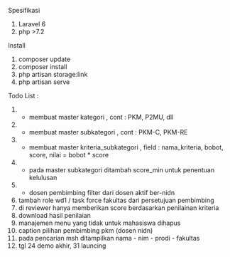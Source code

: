 Spesifikasi

1. Laravel 6
2. php >7.2

Install

1. composer update
2. composer install
3. php artisan storage:link
4. php artisan serve

Todo List :

1. - membuat master kategori , cont : PKM, P2MU, dll
2. - membuat master subkategori , cont : PKM-C, PKM-RE
3. - membuat master kriteria_subkategori , field : nama_kriteria, bobot, score, nilai = bobot \* score
4. - pada master subkategori ditambah score_min untuk penentuan kelulusan
5. - dosen pembimbing filter dari dosen aktif ber-nidn
6. tambah role wd1 / task force fakultas dari persetujuan pembimbing
7. di reviewer hanya memberikan score berdasarkan penilainan kriteria
8. download hasil penilaian
9. manajemen menu yang tidak untuk mahasiswa dihapus
10. caption pilihan pembimbing pkm (dosen nidn)
11. pada pencarian msh ditampilkan nama - nim - prodi - fakultas
12. tgl 24 demo akhir, 31 launcing
